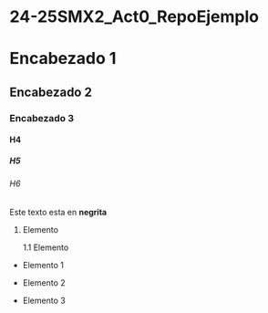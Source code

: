 # 24-25SMX2_Act0_RepoEjemplo

# Encabezado 1
## Encabezado 2
### Encabezado 3
#### H4 
##### H5 
###### H6

Este texto esta en **negrita**


1. Elemento

	1.1 Elemento

* Elemento 1 
+ Elemento 2
- Elemento 3


